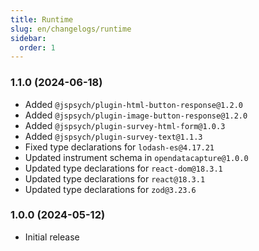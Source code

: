 ```yaml
---
title: Runtime
slug: en/changelogs/runtime
sidebar:
  order: 1
---
```


### 1.1.0 (2024-06-18)

- Added `@jspsych/plugin-html-button-response@1.2.0`
- Added `@jspsych/plugin-image-button-response@1.2.0`
- Added `@jspsych/plugin-survey-html-form@1.0.3`
- Added `@jspsych/plugin-survey-text@1.1.3`
- Fixed type declarations for `lodash-es@4.17.21`
- Updated instrument schema in `opendatacapture@1.0.0`
- Updated type declarations for `react-dom@18.3.1`
- Updated type declarations for `react@18.3.1`
- Updated type declarations for `zod@3.23.6`

### 1.0.0 (2024-05-12)

- Initial release
